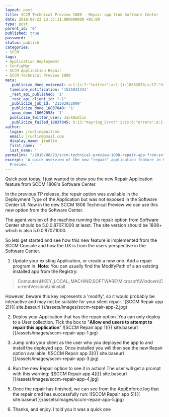 ```yaml
---
layout: post
title: SCCM Technical Preview 1808 - Repair app from Software Center
date: 2018-08-23 13:35:31.000000000 +01:00
type: post
parent_id: '0'
published: true
password: ''
status: publish
categories:
- SCCM
tags:
- Application Deployment
- ConfigMgr
- SCCM Application Repair
- SCCM Technical Preview 1808
meta:
  _publicize_done_external: a:1:{s:7:"twitter";a:1:{i:18662058;s:57:"https://twitter.com/JackRudlin/status/1032622415707365376";}}
  timeline_notification: '1535031341'
  _rest_api_published: '1'
  _rest_api_client_id: "-1"
  _publicize_job_id: '21382932809'
  _publicize_done_18837840: '1'
  _wpas_done_18662058: '1'
  publicize_twitter_user: JackRudlin
  _publicize_failed_18837845: O:13:"Keyring_Error":2:{s:6:"errors";a:1:{s:21:"keyring-request-error";a:1:{i:0;a:6:{s:7:"headers";O:42:"Requests_Utility_CaseInsensitiveDictionary":1:{s:7:"
author:
  login: jrudlingmailcom
  email: jrudlin@gmail.com
  display_name: jrudlin
  first_name: ''
  last_name: ''
permalink: "/2018/08/23/sccm-technical-preview-1808-repair-app-from-software-center/"
excerpt: 'A quick overview of the new "repair" application feature in SCCM 1808 Tech
  Preview. '
---
```

Quick post today. I just wanted to show you the new Repair Application feature from SCCM 1808's Software Center.

In the previous TP release, the repair option was available in the Deployment Type of the Application but was not exposed in the Software Center UI. Now in the new SCCM 1808 Technical Preview we can use this new option from the Software Center.

The agent version of the machine running the repair option from Software Center should be 5.0.0.8707.1000 at least. The site version should be 1808+ which is also 5.0.0.8707.1000.

So lets get started and see how this new feature is implemented from the SCCM Console and how the UX is from the users perspective in the Software Center.

1. Update your existing Application, or create a new one. Add a repair program in.
**Note:** You can usually find the ModifyPath of a an existing installed app from the Registry:
> Computer\HKEY_LOCAL_MACHINE\SOFTWARE\Microsoft\Windows\CurrentVersion\Uninstall

However, beware this key represents a 'modify', so it would probably be interactive and may not be suitable for your silent repair.
![SCCM Repair app 2]({{ site.baseurl }}/assets/images/sccm-repair-app-2.jpg)

2. Deploy your Application that has the repair option. You can only deploy to a User collection. Tick the box to "**Allow end users to attempt to repair this application**"
![SCCM Repair app 1]({{ site.baseurl }}/assets/images/sccm-repair-app-1.jpg)

3. Jump onto your client as the user who you deployed the app to and install the deployed app. Once installed you will then see the new Repair option available.
![SCCM Repair app 3]({{ site.baseurl }}/assets/images/sccm-repair-app-3.jpg)

4. Run the new Repair option to see it in action! The user will get a prompt with this warning:
![SCCM Repair app 4]({{ site.baseurl }}/assets/images/sccm-repair-app-4.jpg)

5. Once the repair has finished, we can see from the AppEnforce.log that the repair cmd has successfully run:
![SCCM Repair app 5]({{ site.baseurl }}/assets/images/sccm-repair-app-5.jpg)

6. Thanks, and enjoy. I told you it was a quick one

